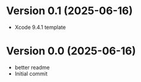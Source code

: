Version 0.1 (2025-06-16)
=========================
 * Xcode 9.4.1 template

Version 0.0 (2025-06-16)
=========================
 * better readme
 * Initial commit

